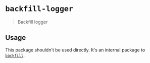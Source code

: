 # `backfill-logger`

> Backfill logger

## Usage

This package shouldn't be used directly. It's an internal package to
[`backfill`](https://www.npmjs.com/package/backfill).
